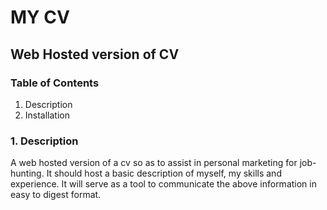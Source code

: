 # MY CV

## Web Hosted version of CV

### Table of Contents

1. Description
1. Installation

### 1. Description
A web hosted version of a cv so as to assist in personal marketing for job-hunting. It should host a basic description of myself, my skills and experience.
It will serve as a tool to communicate the above information in easy to digest format.
